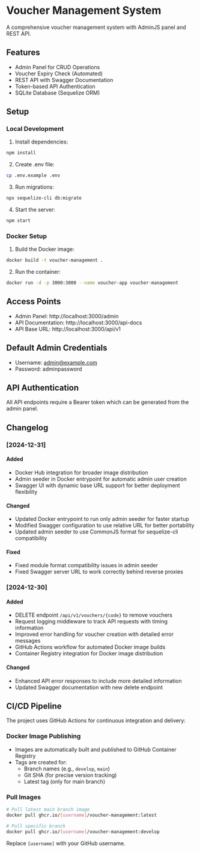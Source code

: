 # Voucher Management System

A comprehensive voucher management system with AdminJS panel and REST API.

## Features

- Admin Panel for CRUD Operations
- Voucher Expiry Check (Automated)
- REST API with Swagger Documentation
- Token-based API Authentication
- SQLite Database (Sequelize ORM)

## Setup

### Local Development
1. Install dependencies:
```bash
npm install
```

2. Create .env file:
```bash
cp .env.example .env
```

3. Run migrations:
```bash
npx sequelize-cli db:migrate
```

4. Start the server:
```bash
npm start
```

### Docker Setup
1. Build the Docker image:
```bash
docker build -t voucher-management .
```

2. Run the container:
```bash
docker run -d -p 3000:3000 --name voucher-app voucher-management
```

## Access Points

- Admin Panel: http://localhost:3000/admin
- API Documentation: http://localhost:3000/api-docs
- API Base URL: http://localhost:3000/api/v1

## Default Admin Credentials

- Username: admin@example.com
- Password: adminpassword

## API Authentication

All API endpoints require a Bearer token which can be generated from the admin panel.

## Changelog

### [2024-12-31]
#### Added
- Docker Hub integration for broader image distribution
- Admin seeder in Docker entrypoint for automatic admin user creation
- Swagger UI with dynamic base URL support for better deployment flexibility

#### Changed
- Updated Docker entrypoint to run only admin seeder for faster startup
- Modified Swagger configuration to use relative URL for better portability
- Updated admin seeder to use CommonJS format for sequelize-cli compatibility

#### Fixed
- Fixed module format compatibility issues in admin seeder
- Fixed Swagger server URL to work correctly behind reverse proxies

### [2024-12-30]
#### Added
- DELETE endpoint `/api/v1/vouchers/{code}` to remove vouchers
- Request logging middleware to track API requests with timing information
- Improved error handling for voucher creation with detailed error messages
- GitHub Actions workflow for automated Docker image builds
- Container Registry integration for Docker image distribution

#### Changed
- Enhanced API error responses to include more detailed information
- Updated Swagger documentation with new delete endpoint

## CI/CD Pipeline

The project uses GitHub Actions for continuous integration and delivery:

### Docker Image Publishing
- Images are automatically built and published to GitHub Container Registry
- Tags are created for:
  - Branch names (e.g., `develop`, `main`)
  - Git SHA (for precise version tracking)
  - Latest tag (only for main branch)

### Pull Images
```bash
# Pull latest main branch image
docker pull ghcr.io/[username]/voucher-management:latest

# Pull specific branch
docker pull ghcr.io/[username]/voucher-management:develop
```

Replace `[username]` with your GitHub username.
